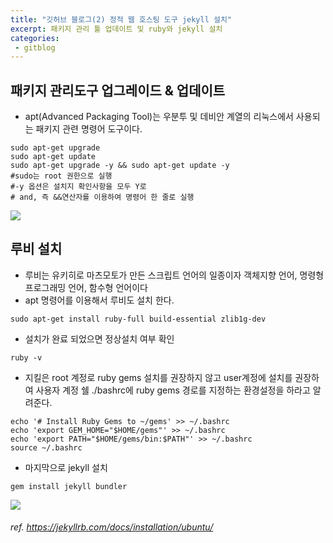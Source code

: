 ```yaml
---
title: "깃허브 블로그(2) 정적 웹 호스팅 도구 jekyll 설치"
excerpt: 패키지 관리 툴 업데이트 및 ruby와 jekyll 설치
categories:
 - gitblog
---
```


## 패키지 관리도구 업그레이드 & 업데이트  
- apt(Advanced Packaging Tool)는 우분투 및 데비안 계열의 리눅스에서 사용되는 패키지 관련 명령어 도구이다.  
~~~
sudo apt-get upgrade
sudo apt-get update
sudo apt-get upgrade -y && sudo apt-get update -y
#sudo는 root 권한으로 실행 
#-y 옵션은 설치지 확인사항을 모두 Y로
# and, 즉 &&연산자를 이용하여 명령어 한 줄로 실행
~~~
![]({{site.url}}/assets/images/gitblog/4_apt-get_update_upgrade.PNG)  

## 루비 설치
- 루비는 유키히로 마츠모토가 만든 스크립트 언어의 일종이자 객체지향 언어, 명령형 프로그래밍 언어, 함수형 언어이다
- apt 명령어를 이용해서 루비도 설치 한다.
~~~
sudo apt-get install ruby-full build-essential zlib1g-dev
~~~ 
- 설치가 완료 되었으면 정상설치 여부 확인
~~~
ruby -v
~~~
- 지킬은 root 계정로 ruby gems 설치를 권장하지 않고 user계정에 설치를 권장하여 사용자 계정 쉘 ./bashrc에 ruby gems 경로를 지정하는 환경설정을 하라고 알려준다.
~~~
echo '# Install Ruby Gems to ~/gems' >> ~/.bashrc
echo 'export GEM_HOME="$HOME/gems"' >> ~/.bashrc
echo 'export PATH="$HOME/gems/bin:$PATH"' >> ~/.bashrc
source ~/.bashrc
~~~
- 마지막으로 jekyll 설치
~~~
gem install jekyll bundler
~~~
![]({{site.url}}/assets/images/gitblog/7_jekyllinstall.PNG)
###### ref. https://jekyllrb.com/docs/installation/ubuntu/